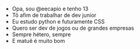-  Opa, sou @eecapio e tenho 13
-  Tô afim de trabalhar de dev junior
-  Eu estudo python e futuramente CSS
-  Quero ser dev de jogos ou de grandes empresas
-  Sempre hétero, sempre
-  E matuê é muito bom

<!---
4Tal
--->
